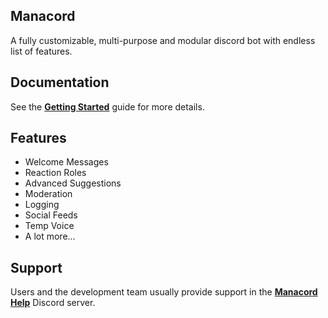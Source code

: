 ## Manacord

A fully customizable, multi-purpose and modular discord bot with endless list of features.

## Documentation

See the **[Getting Started](/getting-started)** guide for more details.

## Features

- Welcome Messages
- Reaction Roles
- Advanced Suggestions
- Moderation
- Logging
- Social Feeds
- Temp Voice
- A lot more...

## Support

Users and the development team usually provide support in the **[Manacord Help](https://dc.manacord.xyz)** Discord server.
